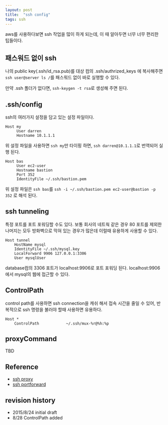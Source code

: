 ```yaml
---
layout: post
title:  "ssh config"
tags: ssh
---
```


aws를 사용하다보면 ssh 작업을 많이 하게 되는데, 이 때 알아두면 너무 너무 편리한 팁들이다. 

## 패스워드 없이 ssh
나의 public key(.ssh/id_rsa.pub)를 대상 컴의 .ssh/authrized_keys 에 복사해주면
` ssh user@server ls / `를 패스워드 없이 바로 실행할 수 있다.

만약 .ssh 폴더가 없다면, `ssh-keygen -t rsa`로 생성해 주면 된다.

## .ssh/config
ssh의 여러가지 설정을 담고 있는 설정 파일이다. 

```
Host my
     User darren
     Hostname 10.1.1.1
```

위 설정 파일을 사용하면 `ssh my`만 타이핑 하면, `ssh darren@10.1.1.1`로 번역되어 실행 된다.

```
Host bas
     User ec2-user
     Hostname bastion
     Port 352
     IdentityFile ~/.ssh/bastion.pem
```

위 설정 파일은 `ssh bas`를 `ssh -i ~/.ssh/bastion.pem ec2-user@bastion -p 352` 로 해석 된다.

## ssh tunneling
특정 포트를 포트 포워딩할 수도 있다. 보통 회사의 네트웍 같은 경우 80 포트를 제외한 나머지는 모두 방화벽으로 막혀 있는 경우가 많은데 이럴때 유용하게 사용할 수 있다.

```
Host tunnel
    HostName mysql
    IdentityFile ~/.ssh/mysql.key
    LocalForward 9906 127.0.0.1:3306
    User mysqlUser
```

database컴의 3306 포트가 localhost:9906로 포트 포워딩 된다. localhost:9906에서 mysql의 웹에 접근할 수 있다. 
## ControlPath
control path를 사용하면 ssh connection을 캐쉬 해서 접속 시간을 줄일 수 있어, 반복적으로 ssh 명령을 불러야 할때 사용하면 유용하다.

```
Host *
	ControlPath            ~/.ssh/mux-%r@%h:%p
```
## proxyCommand
TBD


## Reference
- [ssh proxy](http://backdrift.org/transparent-proxy-with-ssh)
- [ssh portforward](http://nerderati.com/2011/03/17/simplify-your-life-with-an-ssh-config-file/)


## revision history
* 2015/8/24 initial draft
* 8/28 ControlPath added


